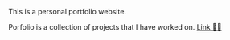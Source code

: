 This is a personal portfolio website.

Porfolio is a collection of projects that I have worked on.
[Link 🙋‍♂️](https://porfolio-andybaronp.vercel.app/)
